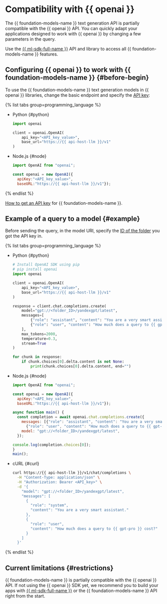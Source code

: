 # Compatibility with {{ openai }}

The {{ foundation-models-name }} text generation API is partially compatible with the {{ openai }} API. You can quickly adapt your applications designed to work with {{ openai }} by changing a few parameters in the query.

Use the [{{ ml-sdk-full-name }}](../sdk/index.md) API and library to access all {{ foundation-models-name }} features.

## Configuring {{ openai }} to work with {{ foundation-models-name }} {#before-begin}

To use the {{ foundation-models-name }} text generation models in {{ openai }} libraries, change the basic endpoint and specify the [API key](./yandexgpt/models.md):

{% list tabs group=programming_language %}

- Python {#python}

  ```python
  import openai

  client = openai.OpenAI(
      api_key="<API_key_value>",
      base_url="https://{{ api-host-llm }}/v1"
  )
  ```

- Node.js {#node}

  ```js
  import OpenAI from "openai";

  const openai = new OpenAI({
    apiKey:"<API_key_value>",
    baseURL:"https://{{ api-host-llm }}/v1"});
  ```

{% endlist %}

[How to get an API key](../operations/get-api-key.md) for {{ foundation-models-name }}. 

## Example of a query to a model {#example}

Before sending the query, in the model URI, specify the [ID of the folder](../../resource-manager/operations/folder/get-id.md) you got the API key in.

{% list tabs group=programming_language %}

- Python {#python}

  ```python
  # Install OpenAI SDK using pip
  # pip install openai 
  import openai

  client = openai.OpenAI(
      api_key="<API_key_value>",
      base_url="https://{{ api-host-llm }}/v1"
  )

  response = client.chat.completions.create(
      model="gpt://<folder_ID>/yandexgpt/latest",
      messages=[
          {"role": "assistant", "content": "You are a very smart assistant."},
          {"role": "user", "content": "How much does a query to {{ gpt-pro }} cost?"}
      ],
      max_tokens=2000,
      temperature=0.3,
      stream=True
  )

  for chunk in response:
      if chunk.choices[0].delta.content is not None:
          print(chunk.choices[0].delta.content, end="")
  ```

- Node.js {#node}

  ```js
  import OpenAI from "openai";

  const openai = new OpenAI({
    apiKey:"<API_key_value>",
    baseURL:"https://{{ api-host-llm }}/v1"});

  async function main() {
    const completion = await openai.chat.completions.create({
      messages: [{"role": "assistant", "content": "You are a very smart assistant."},
        {"role": "user", "content": "How much does a query to {{ gpt-pro }} cost?"}],
      model: "gpt://<folder_ID>/yandexgpt/latest",
    });

  console.log(completion.choices[0]);
  }
  main();
  ```

- cURL {#curl}

  ```bash
  curl https://{{ api-host-llm }}/v1/chat/completions \
    -H "Content-Type: application/json" \
    -H "Authorization: Bearer <API_key>" \
    -d '{
      "model": "gpt://<folder_ID>/yandexgpt/latest",
      "messages": [
        {
          "role": "system",
          "content": "You are a very smart assistant."
        },
        {
          "role": "user",
          "content": "How much does a query to {{ gpt-pro }} cost?"
        }
      ]
    }'
  ```

{% endlist %}


## Current limitations {#restrictions}

{{ foundation-models-name }} is partially compatible with the {{ openai }} API. If not using the {{ openai }} SDK yet, we recommend you to build your apps with [{{ ml-sdk-full-name }}](../sdk/index.md) or the {{ foundation-models-name }} API right from the start.
